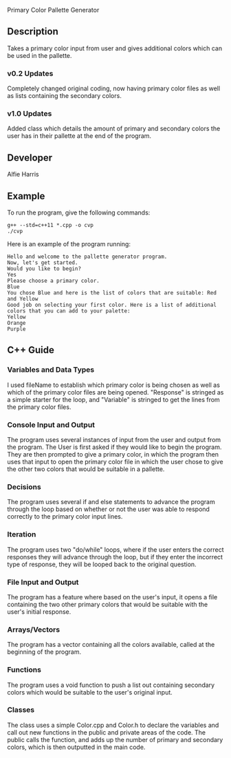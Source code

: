 Primary Color Pallette Generator

## Description

Takes a primary color input from user and gives additional colors which can be used in the pallette.

### v0.2 Updates

Completely changed original coding, now having primary color files as well as lists containing the secondary colors.

### v1.0 Updates

Added class which details the amount of primary and secondary colors the user has in their pallette at the end of the program.


## Developer

Alfie Harris

## Example

To run the program, give the following commands:

```
g++ --std=c++11 *.cpp -o cvp
./cvp
```

Here is an example of the program running:

```
Hello and welcome to the pallette generator program.
Now, let's get started.
Would you like to begin?
Yes
Please choose a primary color.
Blue
You chose Blue and here is the list of colors that are suitable: Red and Yellow
Good job on selecting your first color. Here is a list of additional colors that you can add to your palette: 
Yellow
Orange
Purple
```

## C++ Guide

### Variables and Data Types

I used fileName to establish which primary color is being chosen as well as which of the primary color files are being opened. "Response" is stringed as a simple starter for the loop, and "Variable" is stringed to get the lines from the primary color files.

### Console Input and Output

The program uses several instances of input from the user and output from the program. The User is first asked if they would like to begin the program. They are then prompted to give a primary color, in which the program then uses that input to open the primary color file in which the user chose to give the other two colors that would be suitable in a pallette.

### Decisions

The program uses several if and else statements to advance the program through the loop based on whether or not the user was able to respond correctly to the primary color input lines.

### Iteration

The program uses two "do/while" loops, where if the user enters the correct responses they will advance through the loop, but if they enter the incorrect type of response, they will be looped back to the original question.

### File Input and Output

The program has a feature where based on the user's input, it opens a file containing the two other primary colors that would be suitable with the user's initial response. 

### Arrays/Vectors

The program has a vector containing all the colors available, called at the beginning of the program.

### Functions

The program uses a void function to push a list out containing secondary colors which would be suitable to the user's original input.

### Classes

The class uses a simple Color.cpp and Color.h to declare the variables and call out new functions in the public and private areas of the code. The public calls the function, and adds up the number of primary and secondary colors, which is then outputted in the main code.
